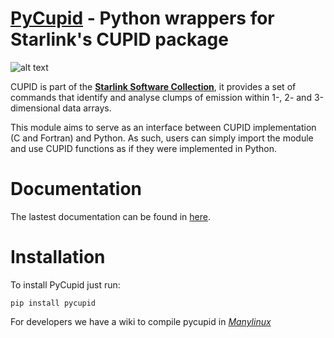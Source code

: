 # [**PyCupid**](http://pycupid.readthedocs.io/en/latest/) - Python wrappers for Starlink's CUPID package


![alt text](https://www.chivo.cl/media/service-images/Pycupid_v3.png)


CUPID is part of the [**Starlink Software Collection**](http://www.starlink.ac.uk/),
it provides a set of commands that identify and analyse clumps of emission within 1-,
2- and 3-dimensional data arrays.

This module aims to serve as an interface between CUPID implementation (C and
Fortran) and Python. As such, users can simply import the module and use CUPID
functions as if they were implemented in Python. 

# Documentation 

The lastest documentation can be found in [here](http://pycupid.readthedocs.io/en/latest/).

# Installation

To install PyCupid just run:

```
pip install pycupid
```

For developers we have a wiki to compile pycupid in [*Manylinux*](https://github.com/ChileanVirtualObservatory/pycupid/wiki)
